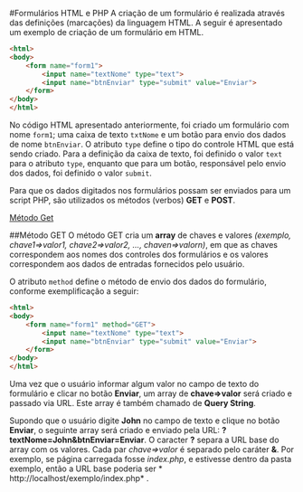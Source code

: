 #Formulários HTML e PHP
A criação de um formulário é realizada através das definições (marcações) da linguagem HTML. A seguir é apresentado um exemplo de criação de um formulário em HTML. 
```html
<html>
<body>
    <form name="form1">
        <input name="textNome" type="text">
        <input name="btnEnviar" type="submit" value="Enviar">
    </form>
</body>
</html>
```

No código HTML apresentado anteriormente, foi criado um formulário com nome `form1`; uma caixa de texto `txtNome` e um botão para envio dos dados de nome `btnEnviar`. O atributo `type`  define o tipo do controle HTML que está sendo criado. Para a definição da caixa de texto, foi definido o valor `text` para o atributo `type`, enquanto que para um botão, responsável pelo envio dos dados, foi definido o valor `submit`.

 Para que os dados digitados nos formulários possam ser enviados para um script PHP, são utilizados os métodos (verbos) **GET** e **POST**. 
 
 [Método Get](metodo-get.md)

##Método GET
O método GET cria um **array** de chaves e valores *(exemplo, chave1=>valor1, chave2=>valor2, ..., chaven=>valorn)*, em que as chaves correspondem aos nomes dos controles dos formulários e os valores correspondem aos dados de entradas fornecidos pelo usuário. 

O atributo `method` define o método de envio dos dados do formulário, conforme exemplificação a seguir:

```html
<html>
<body>
    <form name="form1" method="GET">
        <input name="textNome" type="text">
        <input name="btnEnviar" type="submit" value="Enviar">
    </form>
</body>
</html>
```

Uma vez que o usuário informar algum valor no campo de texto do formulário e clicar no botão **Enviar**, um array de **chave=>valor** será criado e passado via URL. Este array é também chamado de **Query String**. 

Supondo que o usuário digite **John** no campo de texto e clique no botão **Enviar**, o seguinte array será criado e enviado pela URL: 
**?textNome=John&btnEnviar=Enviar**. O caracter **?** separa a URL base do array com os valores. Cada par *chave=>valor* é separado pelo caráter **&**. Por exemplo, se página carregada fosse *index.php*, e estivesse dentro da pasta exemplo, então a URL base poderia ser * http://localhost/exemplo/index.php* . 




